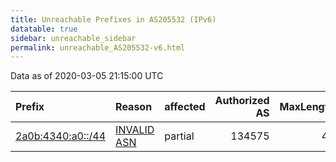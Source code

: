 ```yaml
---
title: Unreachable Prefixes in AS205532 (IPv6)
datatable: true
sidebar: unreachable_sidebar
permalink: unreachable_AS205532-v6.html
---
```


Data as of 2020-03-05 21:15:00 UTC


<div class="datatable-begin"></div>

| Prefix                                                       | Reason                                                                                                    | affected   |   Authorized AS |   MaxLength | Anchor                                         |   unreachable /48s |
|:-------------------------------------------------------------|:----------------------------------------------------------------------------------------------------------|:-----------|----------------:|------------:|:-----------------------------------------------|-------------------:|
| [2a0b:4340:a0::/44](https://stat.ripe.net/2a0b:4340:a0::/44) | [INVALID ASN](https://rpki-validator.ripe.net/announcement-preview?asn=AS205532&prefix=2a0b:4340:a0::/44) | partial    |          134575 |          48 | [RIPE](unreachable_RIPE_NCC_RPKI_Root-v6.html) |                 16 |

<div class="datatable-end"></div>